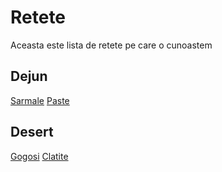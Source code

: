 # Retete
Aceasta este lista de retete pe care o cunoastem

## Dejun

[Sarmale](./sarmale.md)
[Paste](./Paste.md)
## Desert
[Gogosi](./retete/gogosi.md) 
[Clatite](./retete/clatite.md)